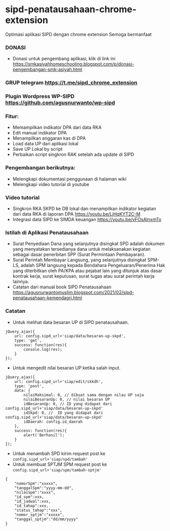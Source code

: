 # sipd-penatausahaan-chrome-extension
Optimasi aplikasi SIPD dengan chrome extension
Semoga bermanfaat

### DONASI
- Donasi untuk pengembang aplikasi, klik di link ini https://smkasiyahhomeschooling.blogspot.com/p/donasi-pengembangan-smk-asiyah.html

### GRUP telegram https://t.me/sipd_chrome_extension

### Plugin Wordpress WP-SIPD https://github.com/agusnurwanto/wp-sipd

### Fitur:
- Memampilkan indikator DPA dari data RKA
- Edit manual indikator DPA
- Menampilkan anggaran kas di DPA
- Load data UP dari aplikasi lokal
- Save UP Lokal by script
- Perbaikan script singkron RAK setelah ada update di SIPD

### Pengembangan berikutnya:
- Melengkapi dokumentasi penggunaan di halaman wiki
- Melengkapi video tutorial di youtube

### Video tutorial
- Singkron RKA SKPD ke DB lokal dan menampilkan indikator kegiatan dari data RKA di laporan DPA https://youtu.be/LjHqKYT2C-M
- Integrasi data SIPD ke SIMDA keuangan https://youtu.be/vFOsAlnxmTo

### Istilah di Aplikasi Penatausahaan
- Surat Penyediaan Dana yang selanjutnya disingkat SPD adalah dokumen yang menyatakan tersedianya dana untuk melaksanakan kegiatan sebagai dasar penerbitan SPP (Surat Permintaan Pembayaran).
- Surat Perintah Membayar Langsung, yang selanjutnya disingkat SPM-LS, adalah SPM langsung kepada Bendahara Pengeluaran/Penerima Hak yang diterbitkan oleh PA/KPA atau pejabat lain yang ditunjuk atas dasar kontrak kerja, surat keputusan, surat tugas atau surat perintah kerja lainnya.
- Catatan dari manual book SIPD Penatausahaan https://agusnurwantomuslim.blogspot.com/2021/02/sipd-penatausahaan-kemendagri.html

### Catatan
- Untuk melihat data besaran UP di SIPD penatausahaan.
```
jQuery.ajax({
	url: config.sipd_url+'siap/data/besaran-up-skpd',
	type: 'get',
	success: function(res){
		console.log(res);
	}
});
```
- Untuk mengedit nilai besaran UP ketika salah input.
```
jQuery.ajax({
	url: config.sipd_url+'siap/edit/skkdh',
	type: 'post',
	data: {
		nilaiMaksimal: 0, // dibuat sama dengan nilau UP saja
		nilaiBesaranUp: 0, // nilai besaran UP
		idBesaranUp: 0, // ID yang didapat dari config.sipd_url+'siap/data/besaran-up-skpd'
		idSkpd: 0, //  ID yang didapat dari config.sipd_url+'siap/data/besaran-up-skpd'
		idDaerah: config.id_daerah
	},
	success: function(res){
		alert('Berhasil');
	}
});
```
- Untuk menambah SPD kirim request post ke ```config.sipd_url+'siap/spd/tambah'```
- Untuk membuat SPTJM SPM request post ke ```config.sipd_url+'siap/spm/tambah-sptjm'```
```
{
	"nomorSpm":"xxxxx",
	"tanggalSpm":"yyyy-mm-dd",
	"nilaiSpm":"xxxx",
	"id_spm":xxx,
	"id_jadwal":xxx,
	"id_tahap":xxx,
	"status_tahap":"xxx",
	"nomor_sptjm":"xxxxx",
	"tanggal_sptjm":"dd/mm/yyyy"
}
```